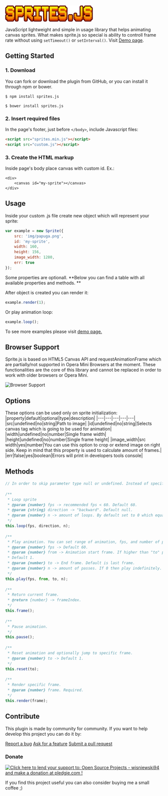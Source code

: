 ![logo](docs/img/sprites.js.png)


JavaScript lightweight and simple in usage library that helps animating canvas sprites. What makes sprite.js so special is ability to controll frame rate without using `setTimeout()` or `setInterval()`. Visit [Demo page](https://wisniewski94.github.io/sprites.js/).

## Getting Started
### 1. Download
You can fork or download the plugin from GitHub, or you can install it through npm or bower.

```
$ npm install sprites.js 
```

```
$ bower install sprites.js
```

### 2. Insert required files
In the page's footer, just before `</body>`, include Javascript files:
```html
<script src="sprites.min.js"></script>
<script src="custom.js"></script>
```
### 3. Create the HTML markup
Inside page's body place canvas with custom id. Ex.:

```
<div>
    <canvas id="my-sprite"></canvas>
</div>
```

## Usage
Inside your custom .js file create new object which will represent your sprite:

```javascript
var example = new Sprite({
    src: 'img/papuga.png',
    id: 'my-sprite',
    width: 160,
    height: 156,
    image_width: 1280,
    err: true
});
```
Some properties are optionall. **Below you can find a table with all available properties and methods. **

After object is created you can render it:

```javascript
example.render(1);
```
Or play animation loop:
```javascript
example.loop();
```

To see more examples please visit [demo page.](https://wisniewski94.github.io/sprites.js/)

## Browser Support
Sprite.js is based on HTML5 Canvas API and requestAnimationFrame which are partially/not supported in Opera Mini Browsers at the moment. These functionalities are the core of this library and cannot be replaced in order to work with older browsers or Opera Mini.

![Browser Support](https://s9.postimg.org/wul7k2nov/support.png)

## Options
These options can be used only on sprite initialization:
|property|default|optional|type|description|
|---|---|---|---|---|
|src|undefined|no|string|Path to image|
|id|undefined|no|string|Selects canvas tag which is going to be used for animation|
|width|undefined|no|number|Single frame width|
|height|undefined|no|number|Single frame height|
|image_width|src width|yes|number|You can use this option to crop or extend image on right side. Keep in mind that this property is used to calculate amount of frames.|
|err|false|yes|boolean|Errors will print in developers tools console|

## Methods
```javascript
// In order to skip parameter type null or undefined. Instead of specific parameter default value will be used.

/**
 * Loop sprite
 * @param {number} fps -> recommended fps < 60. Default 60.
 * @param {string} direction -> "backward". Default null.
 * @param {number} n -> amount of loops. By default set to 0 which equals infinity.
 */
this.loop(fps, direction, n);

/**
 * Play animation. You can set range of animation, fps, and number of passes (loop).
 * @param {number} fps -> Default 60.
 * @param {number} from -> Animation start frame. If higher than "to" parameter then it will be played backwards.
 * Default 1.
 * @param {number} to -> End frame. Default is last frame.
 * @param {number} n -> amount of passes. If 0 then play indefinitely. Default 1.
 */
this.play(fps, from, to, n);

/**
 * Return current frame.
 * @return {number} -> frameIndex.
 */
this.frame();

/**
 * Pause animation.
 */
this.pause();

/**
 * Reset animation and optionally jump to specific frame.
 * @param {number} to -> Default 1.
 */
this.reset(to);

/**
 * Render specific frame.
 * @param {number} frame. Required.
 */
this.render(frame);
```

## Contribute
This plugin is made by community for community. If you want to help develop this project you can do it by:

[Report a bug](https://github.com/wisniewski94/sprites.js/issues)
[Ask for a feature](https://github.com/wisniewski94/sprites.js/issues)
[Submit a pull request](https://github.com/wisniewski94/sprites.js/pulls)

### Donate
<a href='https://pledgie.com/campaigns/34691'><img alt='Click here to lend your support to: Open Source Projects - wisniewski94 and make a donation at pledgie.com !' src='https://pledgie.com/campaigns/34691.png?skin_name=chrome' border='0' ></a>

If you find this project useful you can also consider buying me a small coffee ;)
